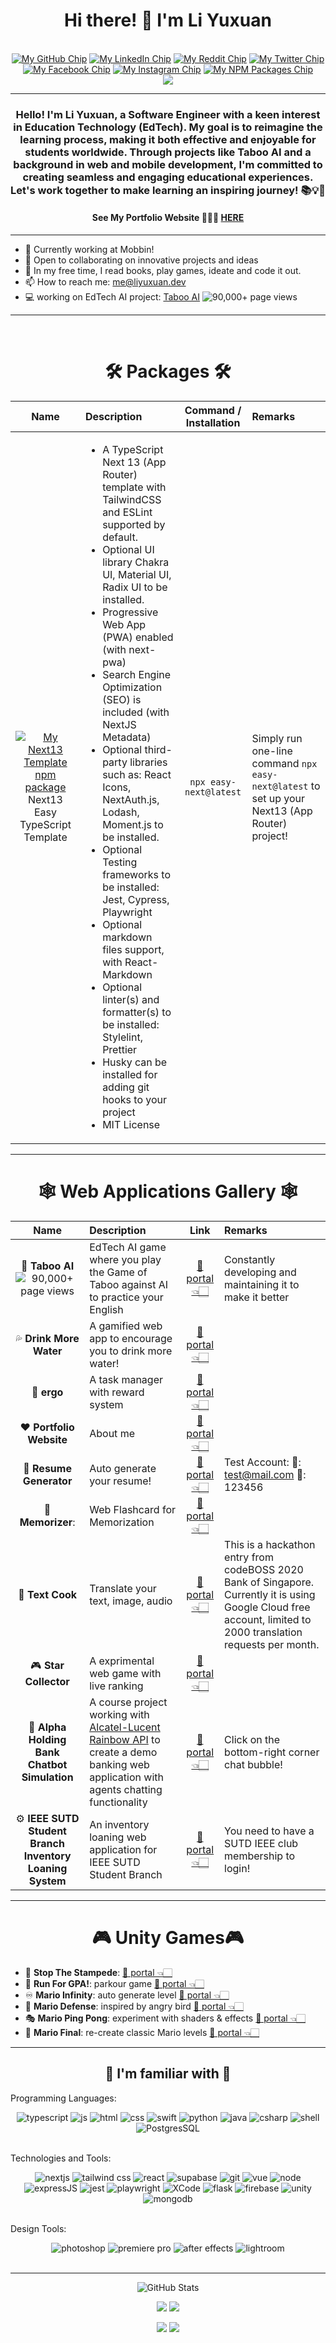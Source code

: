 <h1 align='center'>Hi there! 🙌 I'm Li Yuxuan</h1>
<br />
<div align='center'>
<span>
<a
  href="https://github.com/xmliszt"
  aria-label="Visit my GitHub Profile Here"
  target="_blank" 
  ><img
    src="https://img.shields.io/badge/-My%20GitHub-black?logo=github"
    alt="My GitHub Chip"
/></a>
<a
  href="https://www.linkedin.com/in/li-yuxuan/"
  aria-label="Visit my LinkedIn Profile Here"
  target="_blank" 
  ><img
    src="https://img.shields.io/badge/-My%20LinkedIn-black?logo=linkedin"
    alt="My LinkedIn Chip"
/></a>
<a
  href="https://www.reddit.com/user/bubbling-fish"
  aria-label="Visit my Reddit Profile Here"
  target="_blank" 
  ><img
    src="https://img.shields.io/badge/-u%2Fbubbling--fish-black?logo=reddit"
    alt="My Reddit Chip"
/></a>
<a
  href="https://twitter.com/xmliszt"
  aria-label="Visit my Twitter Profile Here"
  target="_blank" 
  ><img
    src="https://img.shields.io/badge/-My%20Twitter-black?logo=twitter"
    alt="My Twitter Chip"
/></a>
<a
  href="https://www.facebook.com/liszt.li.7"
  aria-label="Visit my Facebook Profile Here"
  target="_blank" 
  ><img
    src="https://img.shields.io/badge/-My%20Facebook-black?logo=facebook"
    alt="My Facebook Chip"
/></a>
<a
  href="https://www.instagram.com/xmliszt/"
  aria-label="Visit my Instagram Profile Here"
  target="_blank" 
  ><img
    src="https://img.shields.io/badge/-My%20Instagram-black?logo=instagram"
    alt="My Instagram Chip"
/></a>
  <a
  href="https://www.npmjs.com/~xmliszt"
  aria-label="Visit my NPM Packages Profile Here"
    target="_blank" 
  ><img
    src="https://img.shields.io/badge/-NPM%20packages-white?logo=npm"
    alt="My NPM Packages Chip"
/></a>
</span>
</div>
<div align='center'>
<a href="https://github.com/xmliszt" target="_blank" >
    <img src="https://github-stats-alpha.vercel.app/api?username=xmliszt&cc=22272e&tc=23ba5d&ic=fff">
</a>
</div>
<hr/>

<h3 align='center'>Hello! I'm Li Yuxuan, a Software Engineer with a keen interest in Education Technology (EdTech). My goal is to reimagine the learning process, making it both effective and enjoyable for students worldwide. Through projects like Taboo AI and a background in web and mobile development, I'm committed to creating seamless and engaging educational experiences. Let's work together to make learning an inspiring journey! 📚💡🌟</h3>

<h4 align='center'>See My Portfolio Website 👨🏻‍💻 <a href="https://liyuxuan.dev/">HERE</a></h4>

---

- 🌱 Currently working at Mobbin!
- 👯 Open to collaborating on innovative projects and ideas
- 🎹 In my free time, I read books, play games, ideate and code it out.
- 📫 How to reach me: [me@liyuxuan.dev](mailto:me@liyuxuan.dev)
- 💻 working on EdTech AI project: [Taboo AI](https://taboo-ai.vercel.app/) ![90,000+ page views](https://img.shields.io/badge/_-90%2C000%2B%20page%20views-white?logo=fireship&logoColor=orange&labelColor=gray&link=https%3A%2F%2Ftaboo-ai.vercel.app)

---

<br />

<h1 align='center'>🛠️ Packages 🛠️</h1>

|                                                                                                                                       Name                                                                                                                                       | Description                                                                                                                                                                                                                                                                                                                                                                                                                                                                                                                                                                                                                                                                                                                                                          | Command / Installation | Remarks                                                                                        |
| :------------------------------------------------------------------------------------------------------------------------------------------------------------------------------------------------------------------------------------------------------------------------------: | :------------------------------------------------------------------------------------------------------------------------------------------------------------------------------------------------------------------------------------------------------------------------------------------------------------------------------------------------------------------------------------------------------------------------------------------------------------------------------------------------------------------------------------------------------------------------------------------------------------------------------------------------------------------------------------------------------------------------------------------------------------------- | :--------------------: | :--------------------------------------------------------------------------------------------- |
| <a href="https://www.npmjs.com/package/easy-next" target="_blank" aria-label="Visit my Next13 Template npm package here"><img src="https://img.shields.io/badge/-NextJS%20Template-blue?logo=next.js" alt="My Next13 Template npm package"/></a> Next13 Easy TypeScript Template | <ul><li>A TypeScript Next 13 (App Router) template with TailwindCSS and ESLint supported by default.</li><li>Optional UI library Chakra UI, Material UI, Radix UI to be installed.</li><li>Progressive Web App (PWA) enabled (with next-pwa)</li><li>Search Engine Optimization (SEO) is included (with NextJS Metadata)</li><li>Optional third-party libraries such as: React Icons, NextAuth.js, Lodash, Moment.js to be installed.</li><li>Optional Testing frameworks to be installed: Jest, Cypress, Playwright</li><li>Optional markdown files support, with React-Markdown</li><li>Optional linter(s) and formatter(s) to be installed: Stylelint, Prettier</li><li>Husky can be installed for adding git hooks to your project</li><li>MIT License</li></ul> | `npx easy-next@latest` | Simply run one-line command `npx easy-next@latest` to set up your Next13 (App Router) project! |

---

<h1 align='center'>🕸 Web Applications Gallery 🕸</h1>

|                                                                                                                Name                                                                                                                 | Description                                                                                                                                                                                 |                           Link                           | Remarks                                                                                                                                                          |
| :---------------------------------------------------------------------------------------------------------------------------------------------------------------------------------------------------------------------------------: | :------------------------------------------------------------------------------------------------------------------------------------------------------------------------------------------ | :------------------------------------------------------: | :--------------------------------------------------------------------------------------------------------------------------------------------------------------- |
| 🤖 **Taboo AI** ![90,000+ page views](https://img.shields.io/badge/_-90%2C000%2B%20page%20views-white?logo=fireship&logoColor=orange&labelColor=gray&link=https%3A%2F%2Ftaboo-ai.vercel.app) | EdTech AI game where you play the Game of Taboo against AI to practice your English                                                                           |       [🔮 portal 👈🏻](https://taboo-ai.vercel.app/)       | Constantly developing and maintaining it to make it better                                                           |
|                                                                                                       💦 **Drink More Water**                                                                                                       | A gamified web app to encourage you to drink more water!                                                                                                                                    |    [🔮 portal 👈🏻](https://drinkmorewater.vercel.app)     |                                                                                                                                                                  |
|                                                                                                             📅 **ergo**                                                                                                             | A task manager with reward system                                                                                                                                                           |        [🔮 portal 👈🏻](https://liyuxuan.dev/ergo/)        |                                                                                                                                                                  |
|                                                                                                      ❤️ **Portfolio Website**                                                                                                       | About me                                                                                                                                                                                    |          [🔮 portal 👈🏻](https://liyuxuan.dev/)           |                                                                                                                                                                  |
|                                                                                                       📝 **Resume Generator**                                                                                                       | Auto generate your resume!                                                                                                                                                                  | [🔮 portal 👈🏻](https://liyuxuan.dev/resume-generator/#/) | Test Account: 👤: test@mail.com 🔑: 123456                                                                                                                       |
|                                                                                                          🧠 **Memorizer**:                                                                                                          | Web Flashcard for Memorization                                                                                                                                                              |    [🔮 portal 👈🏻](https://liyuxuan.dev/memorizer/#/)     |                                                                                                                                                                  |
|                                                                                                          💬 **Text Cook**                                                                                                           | Translate your text, image, audio                                                                                                                                                           |    [🔮 portal 👈🏻](https://liyuxuan.dev/text-cook/#/)     | This is a hackathon entry from codeBOSS 2020 Bank of Singapore. Currently it is using Google Cloud free account, limited to 2000 translation requests per month. |
|                                                                                                        🎮 **Star Collector**                                                                                                        | A exprimental web game with live ranking                                                                                                                                                    | [🔮 portal 👈🏻](https://liyuxuan.dev/the-town/game.html)  |                                                                                                                                                                  |
|                                                                                            🏦 **Alpha Holding Bank Chatbot Simulation**                                                                                             | A course project working with [Alcatel-Lucent Rainbow API](https://www.al-enterprise.com/en/rainbow/developers) to create a demo banking web application with agents chatting functionality |   [🔮 portal 👈🏻](https://alpha-holding.herokuapp.com/)   | Click on the bottom-right corner chat bubble!                                                                                                                    |
|                                                                                      ⚙️ **IEEE SUTD Student Branch Inventory Loaning System**                                                                                       | An inventory loaning web application for IEEE SUTD Student Branch                                                                                                                           |    [🔮 portal 👈🏻](https://ieeesutdweb.herokuapp.com/)    | You need to have a SUTD IEEE club membership to login!                                                                                                           |

---

<h1 align='center'>🎮 Unity Games🎮</h1>

- 🤠 **Stop The Stampede**: [🔮 portal 👈🏻](https://play.unity.com/mg/other/stop-the-stampede)
- 🏃‍ **Run For GPA!**: parkour game [🔮 portal 👈🏻](https://play.unity.com/mg/other/run-for-gpa)
- ♾ **Mario Infinity**: auto generate level [🔮 portal 👈🏻](https://xmliszt.itch.io/mario-infinity)
- 🗼 **Mario Defense**: inspired by angry bird [🔮 portal 👈🏻](https://xmliszt.itch.io/mario-defense)
- 🎭 **Mario Ping Pong**: experiment with shaders & effects [🔮 portal 👈🏻](https://xmliszt.itch.io/mario-ping-pong)
- 👾 **Mario Final**: re-create classic Mario levels [🔮 portal 👈🏻](https://xmliszt.itch.io/mario-final)

---

<h2 align='center'>📱 I'm familiar with 📱</h2>

<div align='center'>
<p align='left'>
Programming Languages:
</p>
<img src="https://img.shields.io/badge/-typescript-lightgrey?logo=typescript" alt="typescript" />
<img src="https://img.shields.io/badge/-javascript-yellowgreen?style=flat&logo=javascript" alt="js"/> 
<img src="https://img.shields.io/badge/-HTML-yellow?logo=html5" alt="html"/>
<img src="https://img.shields.io/badge/-CSS-red?logo=css3" alt="css" />
<img src="https://img.shields.io/badge/-Swift-white?logo=swift" alt="swift" />
<img src="https://img.shields.io/badge/-python-green?style=flat&logo=python" alt="python" />
<img src="https://img.shields.io/badge/-java-blue?logo=java" alt="java"/> 
<img src="https://img.shields.io/badge/-C%23-brightgreen?logo=csharp" alt="csharp"/> 
<img src="https://img.shields.io/badge/-shell-fff?logo=shell" alt="shell" />
<img src="https://img.shields.io/badge/-PostgresSQL-blue?logo=microsoftsqlserver" alt="PostgresSQL" />
</div>
<br />
<p align='left'>
Technologies and Tools:
</p>
<div align='center'>
<img src="https://img.shields.io/badge/-NextJS-red?logo=nextdotjs" alt="nextjs"/>
<img src="https://img.shields.io/badge/-Tailwind%20CSS-orange?logo=tailwindcss" alt="tailwind css" />
<img src="https://img.shields.io/badge/-React-blue?logo=react" alt="react"/>
<img src="https://img.shields.io/badge/-Supabase-darkgreen?logo=supabase" alt="supabase" />
<img src="https://img.shields.io/badge/-Git-adf19f?logo=git" alt="git" />
<img src="https://img.shields.io/badge/-VueJS-gray?logo=vuedotjs" alt="vue"/>
<img src="https://img.shields.io/badge/-NodeJS-green?logo=nodedotjs" alt="node"/>
<img src="https://img.shields.io/badge/-ExpressJS-yellow?logo=express" alt="expressJS" />
<img src="https://img.shields.io/badge/-Jest-gray?logo=jest" alt="jest"/>
<img src="https://img.shields.io/badge/-Playwright-red?logo=playwright" alt="playwright" />
<img src="https://img.shields.io/badge/-XCode-fff?logo=xcode" alt="XCode" />
<img src="https://img.shields.io/badge/-Flask-af123f?logo=flask" alt="flask" />
<img src="https://img.shields.io/badge/-Firebase-critical?logo=firebase" alt="firebase" />
<img src="https://img.shields.io/badge/-Unity-blueviolet?logo=unity" alt="unity" />
<img src="https://img.shields.io/badge/-MongoDB-green?logo=mongodb" alt="mongodb" />
</div>
<br />
<p align='left'>
Design Tools:
</p>
<div align='center'>
<img src="https://img.shields.io/badge/-Photoshop-fff?logo=adobephotoshop" alt="photoshop" />
<img src="https://img.shields.io/badge/-Premiere_Pro-fff?logo=adobepremierepro" alt="premiere pro" />
<img src="https://img.shields.io/badge/-After_Effects-fff?logo=adobeaftereffects" alt="after effects" />
<img src="https://img.shields.io/badge/-Lightroom-fff?logo=adobelightroom" alt="lightroom" />
</div>
<br />

---

<div align='center'>

![GitHub Stats](http://github-profile-summary-cards.vercel.app/api/cards/profile-details?username=xmliszt&theme=vue)
<br />

![](http://github-profile-summary-cards.vercel.app/api/cards/repos-per-language?username=xmliszt&theme=vue)
![](http://github-profile-summary-cards.vercel.app/api/cards/most-commit-language?username=xmliszt&theme=vue)
<br />

![](http://github-profile-summary-cards.vercel.app/api/cards/stats?username=xmliszt&theme=vue)
![](http://github-profile-summary-cards.vercel.app/api/cards/productive-time?username=xmliszt&theme=vue&utcOffset=8)

</div>
